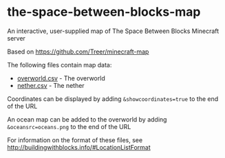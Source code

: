 # the-space-between-blocks-map

An interactive, user-supplied map of The Space Between Blocks Minecraft server

Based on https://github.com/Treer/minecraft-map

The following files contain map data:

- [overworld.csv](overworld.csv) - The overworld
- [nether.csv](nether.csv) - The nether

Coordinates can be displayed by adding `&showcoordinates=true` to the end of the URL

An ocean map can be added to the overworld by adding `&oceansrc=oceans.png` to the end of the URL

For information on the format of these files, see http://buildingwithblocks.info/#LocationListFormat
